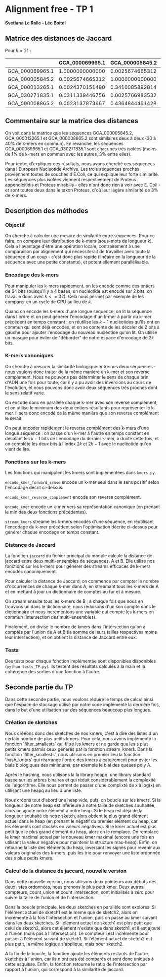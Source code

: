# Alignment free - TP 1
**Svetlana Le Ralle - Léo Boitel**

## Matrice des distances de Jaccard

Pour $k=21$ :

|                   |  GCA_000069965.1  |  GCA_000005845.2  |  GCA_000013265.1  |  GCA_030271835.1  |  GCA_000008865.2  |  
|  ---------------  |  ---------------  |  ---------------  |  ---------------  |  ---------------  |  ---------------  |  
|  GCA_000069965.1  |  1.0000000000000  |  0.0025674665312  |  0.0024370151490  |  0.0311339446756  |  0.0023137873667  | 
|  GCA_000005845.2  |  0.0025674665312  |  1.0000000000000  |  0.3410085892814  |  0.0025766983532  |  0.4364844461428  | 
|  GCA_000013265.1  |  0.0024370151490  |  0.3410085892814  |  1.0000000000000  |  0.0024341020865  |  0.3070500187181  | 
|  GCA_030271835.1  |  0.0311339446756  |  0.0025766983532  |  0.0024341020865  |  1.0000000000000  |  0.0023181149305  | 
|  GCA_000008865.2  |  0.0023137873667  |  0.4364844461428  |  0.3070500187181  |  0.0023181149305  |  1.0000000000000  | 

## Commentaire sur la matrice des distances

On voit dans la matrice que les séquences GCA_000005845.2, GCA_000013265.1 et GCA_000008865.2 sont similaires deux à deux (30 à 40% de k-mers en commun). En revanche, les séquences GCA_000069965.1 et GCA_030271835.1 sont chacunes très isolées (moins de 1% de k-mers en commun avec les autres, 3% entre elles).

Pour tenter d'expliquer ces résultats, nous avons cherché ces séquences dans l'European Nucleotide Archive. Les trois séquences proches proviennent toutes de souches d'E.Coli, ce qui explique leur forte similarité. Les séquences plus isolées viennent respectivement de Proteus appendicitidis et Proteus mirabilis - elles n'ont donc rien à voir avec E. Coli - et sont toutes deux dans le taxon Proteus, d'où leur légère similarité de 3% de k-mers.

## Description des méthodes
### Objectif
On cherche à calculer une mesure de similarité entre séquences. Pour ce faire, on compare leur distribution de k-mers (sous-mots de longueur k). Cela a l'avantage d'être une opération locale, contrairement à une comparaison par alignement qui nécessiterait de travailler avec toute la séquence d'un coup - c'est donc plus rapide (linéaire en la longueur de la séquence avec une petite constante), et potentiellement parallélisable.

### Encodage des k-mers
Pour manipuler les k-mers rapidement, on les encode comme des entiers de 64 bits (puisqu'il y a 4 bases, un nucléotide est encodé sur 2 bits, on travaille donc avec $k<=32$). Cela nous permet par exemple de les comparer en un cycle de CPU au lieu de $k$.

Quand on encode les k-mers d'une longue séquence, on lit la séquence dans l'ordre et on peut générer l'encodage d'un k-mer à partir du k-mer précédent en temps constant : on réutilise les $k-1$ nucléotides qu'ils ont en commun qui sont déjà encodés, et on se contente de les décaler de 2 bits à gauche pour ajouter l'encodage du nouveau nucléotide qu'on lit. On utilise un masque pour éviter de "déborder" de notre espace d'encodage de $2k$ bits.

### K-mers canoniques
On cherche à mesurer la similarité biologique entre nos deux séquences - nous voulons donc traiter de la même manière un k-mer et son reverse complément. Nous ne pouvons pas déterminer le sens de chaque brin d'ADN une fois pour toute, car il y a pu avoir des inversions au cours de l'évolution, et nous pouvons donc avoir deux séquences très proches dont le sens relatif varie.

On encode donc en parallèle chaque k-mer avec son reverse complément, et on utilise le minimum des deux entiers résultants pour représenter le k-mer. Il sera donc encodé de la même manière que son reverse complément le serait. 

On peut encoder rapidement le reverse complément des k-mers d'une longue séquence : on passe d'un k-mer à l'autre en temps constant en décalant les $k-1$ bits de l'encodage du dernier k-mer, à droite cette fois, et on complète les deux bits à l'index $2k$ et $2k-1$ avec le nucléotide qu'on vient de lire.

### Fonctions sur les k-mers
Les fonctions qui manipulent les kmers sont implémentées dans `kmers.py`.

`encode_kmer_forward_sense` encode un k-mer seul dans le sens positif selon l'encodage décrit ci-dessus. 

`encode_kmer_reverse_complement` encode son reverse complément.

`encode_kmer` encode un k-mer vers sa représentation canonique (en prenant le min des deux fonctions précédentes).

`stream_kmers` streame les k-mers encodés d'une séquence, en réutilisant l'encodage du k-mer précédent selon l'optimisation décrite ci-dessus pour générer chaque encodage en temps constant.

### Distance de Jaccard
La fonction `jaccard` du fichier principal du module calcule la distance de jaccard entre deux multi-ensembles de séquences, A et B. Elle utilise nos fonctions sur les k-mers pour générer des streams efficaces de k-mers encodés canoniquement.

Pour calculer la distance de Jaccard, on commence par compter le nombre d'occurrences de chaque k-mer dans A, en streamant tous les k-mers de A et en mettant à jour un dictionnaire de comptes au fur et à mesure.

On stream ensuite tous les k-mers de B ; à chaque fois que nous en trouvons un dans le dictionnaire, nous réduisons d'un son compte dans le dictionnaire et nous incrémentons une variable qui compte les k-mers en commun (intersection des multi-ensembles).

Finalement, on divise le nombre de kmers dans l'intersection qu'on a comptés par l'union de A et B (la somme de leurs tailles respectives moins leur intersection), et on obtient la distance de Jaccard entre eux.

### Tests
Des tests pour chaque fonction implémentée sont disponibles disponibles (`python tests_TP.py`). Ils testent des résultats calculés à la main et la cohérence des sorties d'une fonction à l'autre.

## Seconde partie du TP
Dans cette seconde partie, nous voulons réduire le temps de calcul ainsi que l'espace de stockage utilisé par notre code implémenté la dernière fois, dans le but d'une utilisation sur des séquences beaucoup plus longues. 

### Création de sketches
Nous crééons donc des sketches de nos kmers, c'est à dire des listes d'un certain nombre de plus petits kmers.
Pour cela, nous avons implémenté la fonction 'filter_smallests' qui filtre les kmers et ne garde que les s plus petits kmers parmis ceux générés par la fonction stream_kmers.
Dans la fonction 'filter_smallests', nous utilisons en premier lieu la fonction 'hash_kmers' qui réarrange l'ordre des kmers aléatoirement pour éviter les biais biologiques des minimums, par exemple le biai des queues poly A. 

Après le hashing, nous utilisons la la library heapq, une library standard basée sur les arbres binaires et qui réduit considérablement la complexité de l'algorithme. 
Elle nous permet de passer d'une complixté de x à log(x) en utilisant une heapq au lieu d'une liste.

Nous créons tout d'abord une heap vide, puis, on boucle sur les kmers. Si la longueur de notre heap est inférieure à notre taille de sketches souhaitée, alors on ajoute notre élément à notre heap.
Si le heap est déjà de la longueur souhaité de notre sketch, alors obtient le plus grand élément actuel dans le heap (en prenant le négatif du premier élément du heap, car les éléments sont stockés en valeurs négatives). 
Si le kmer actuel est plus petit que le plus grand élément du heap, alors on le remplace.
On remplace le kmer maximal actuel par le nouveau kmer maximal (encore une fois en utilisant la valeur négative pour maintenir la structure max-heap).
Enfin, on retourne la liste des éléments du heap, inversant les signes pour revenir aux valeurs originales des k-mers, puis les trie pour renvoyer une liste ordonnée des s plus petits kmers.

### Calcul de la distance de jaccard, nouvelle version 
Dans cette nouvelle version, nous utilisons deux pointeurs aux débuts des deux listes ordonnées, nous prenons le plus petit kmer.
Deux autres compteurs, count_union et count_intersection, sont initialisés à zéro pour suivre la taille de l'union et de l'intersection.

Dans la boucle principale,  les deux sketches en parallèle sont explorés.
Si l'élément actuel de sketch1 est le meme que de sketch2, alors on incrémente à la fois l'intersection et l'union, puis on passe au kmer suivant dans les deux sketches.
Si l'élément actuel de sketch1 est plus petit que celui de sketch2, alors cet élément n'existe que dans sketch1, et il est ajouté à l'union (mais pas à l'intersection). Le compteur i est incrémenté pour passer à l'élément suivant de sketch1.
Si l'élément actuel de sketch2 est plus petit, la même logique s'applique, mais pour sketch2.

A la fin de la boucle, la fonction ajoute les éléments restants de l'autre sketches à l'union, car ils n'ont pas été comparés et sont donc uniques à cette esquisse.
Enfin, la fonction retourne le ratio de l'intersection par rapport à l'union, qui correspond à la similarité de jaccard. 

